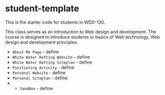 # student-template
This is the starter code for students in WDD-130.

This class serves as an introduction to Web design and development. The course is designed to introduce students to basics of Web technology,
Web design and development principles.

* `About Me Page` - define
* `White Water Rafting Website` - define
* `White Water Rafting Siteplan` - define
* `Positioning Activity` - define
* `Personal Website` - define
* `Personal Siteplan` - define
* * `SandBox` - define

